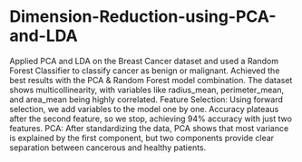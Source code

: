 # Dimension-Reduction-using-PCA-and-LDA
Applied PCA and LDA on the Breast Cancer dataset and used a Random Forest Classifier to classify cancer as benign or malignant. Achieved the best results with the PCA & Random Forest model combination.
The dataset shows multicollinearity, with variables like radius_mean, perimeter_mean, and area_mean being highly correlated. 
Feature Selection: Using forward selection, we add variables to the model one by one. Accuracy plateaus after the second feature, so we stop, achieving 94% accuracy with just two features.
PCA: After standardizing the data, PCA shows that most variance is explained by the first component, but two components provide clear separation between cancerous and healthy patients.
